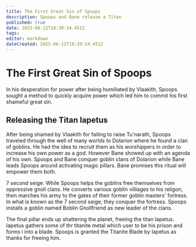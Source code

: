 ```yaml
---
title: The First Great Sin of Spoops
description: Spoops and Bane release a Titan
published: true
date: 2025-06-12T18:39:14.451Z
tags: 
editor: markdown
dateCreated: 2025-06-12T18:39:14.451Z
---
```


# The First Great Sin of Spoops
In his desperation for power after being humiliated by Vlaakith, Spoops sought a method to quickly acquire power which led him to commit his first shameful great sin.


## Releasing the Titan Iapetus
After being shamed by Vlaakith for failing to raise Tu'narath, Spoops traveled through the well of many worlds to Dolarion where he found a clan of goblins. He had the idea to recruit them as his worshippers in order to increase his own power as a god. However Bane showed up with an agenda of his own. Spoops and Bane conquer goblin clans of Dolarion while Bane leads Spoops around activating magic pillars. Bane promises this ritual will empower them both. 

7 second seige: While Spoops helps the goblins free themselves from oppressive gnoll clans. He converts various goblin villiages to his religon, then marches his army to the gates of their former goblin masters' fortress. In what is known as the 7 second seige, they conquer the fortress. Spoops installs a goblin named Boblin Gnollfriend as new leader of the clans.

The final pillar ends up shattering the planet, freeing the titan Iapetus. Iapetus gathers some of thr titanite metal which user to be his prison and forms i into a blade. Spoops is granted the Titanite Blade by Iapetus as thanks for freeing him.